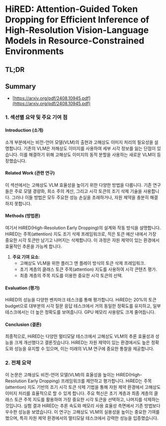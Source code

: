 # HiRED: Attention-Guided Token Dropping for Efficient Inference of High-Resolution Vision-Language Models in Resource-Constrained Environments
## TL;DR
## Summary
- [https://arxiv.org/pdf/2408.10945.pdf](https://arxiv.org/pdf/2408.10945.pdf)

### 1. 섹션별 요약 및 주요 기여 점

#### Introduction (소개)
소개 부분에서는 비전-언어 모델(VLM)의 출현과 고해상도 이미지 처리의 필요성을 설명합니다. 기존의 VLM은 저해상도 이미지를 사용하여 세부 시각 정보를 잃는 단점이 있습니다. 이를 해결하기 위해 고해상도 이미지의 동적 분할을 사용하는 새로운 VLM이 등장했습니다.

#### Related Work (관련 연구)
이 섹션에서는 고해상도 VLM 효율성을 높이기 위한 다양한 방법을 다룹니다. 기존 연구들은 주로 모델 경량화, 희소 주의 계산, 그리고 시각 토큰의 조기 삭제 기술을 사용합니다. 그러나 이들 방법은 모두 주요한 성능 손실을 초래하거나, 자원 제약을 충분히 해결하지 못합니다.

#### Methods (방법론)
여기서 HiRED(High-Resolution Early Dropping)의 설계와 작동 방식을 설명합니다. HiRED는 주목(attention) 지도 조기 삭제 프레임워크로, 적은 토큰 예산 내에서 가장 중요한 시각 토큰만 남기고 나머지는 삭제합니다. 이 과정은 자원 제약이 있는 환경에서 효율적인 추론을 가능케 합니다.

1. **주요 기여 요소**:
    - 고해상도 VLM을 위한 플러그 앤 플레이 방식의 토큰 삭제 프레임워크.
    - 초기 계층의 클래스 토큰 주목(attention) 지도를 사용하여 시각 콘텐츠 평가.
    - 최종 계층의 주목 지도를 이용한 중요한 시각 토큰의 선택.

#### Evaluation (평가)
HiRED의 성능을 다양한 벤치마크 테스크를 통해 평가합니다. HiRED는 20%의 토큰 budget으로 대부분의 시각 질문 응답 테스크에서 거의 동일한 정확도를 유지하고, 일부 테스크에서는 더 높은 정확도를 보여줍니다. GPU 메모리 사용량도 크게 줄어듭니다.

#### Conclusion (결론)
최종적으로, HiRED는 다양한 멀티모달 테스크에서 고해상도 VLM의 추론 효율성과 성능을 크게 개선했다고 결론짓습니다. HiRED는 자원 제약이 있는 환경에서도 높은 정확도와 성능을 유지할 수 있으며, 이는 미래의 VLM 연구에 중요한 통찰을 제공합니다.

### 2. 전체 요약
이 논문은 고해상도 비전-언어 모델(VLM)의 효율성을 높이는 HiRED(High-Resolution Early Dropping) 프레임워크를 제안하고 평가합니다. HiRED는 주목(attention) 지도 기반의 조기 시각 토큰 삭제 기법을 통해 자원 제약 환경에서 고해상도 이미지 처리를 효율적으로 할 수 있게 합니다. 주요 혁신은 초기 계층과 최종 계층의 클래스 토큰 주목 지도를 활용하여 가장 중요한 시각 토큰을 선택하고, 나머지를 삭제하는 것입니다. 실험 결과 HiRED는 추론 속도와 메모리 사용 효율성 측면에서 기존 방법보다 우수한 성능을 보였습니다. 이 연구는 고해상도 VLM의 실용성을 높이는 중요한 기여를 했으며, 특히 자원 제약 환경에서의 멀티모달 테스크에서 강력한 성능을 입증했습니다.